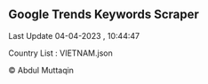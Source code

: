 

## Google Trends Keywords Scraper 
 
Last Update 04-04-2023 , 10:44:47

Country List :
VIETNAM.json



© Abdul Muttaqin 
